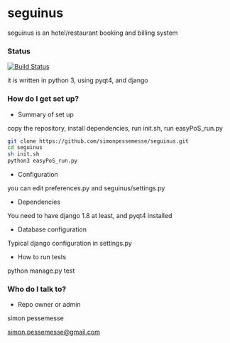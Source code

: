 # seguinus
seguinus is an hotel/restaurant booking and billing system 

### Status
[![Build Status](https://api.travis-ci.org/simonpessemesse/seguinus.svg)](https://travis-ci.org/simonpessemesse/seguinus)


it is written in python 3, using pyqt4, and django
### How do I get set up? ###

* Summary of set up

copy the repository, install dependencies, run init.sh, run easyPoS_run.py
```bash
git clone https://github.com/simonpessemesse/seguinus.git
cd seguinus
sh init.sh
python3 easyPoS_run.py

```

* Configuration

you can edit preferences.py and seguinus/settings.py

* Dependencies

You need to have django 1.8 at least, and pyqt4 installed

* Database configuration

Typical django configuration in settings.py

* How to run tests

python manage.py test


### Who do I talk to? ###

* Repo owner or admin

simon pessemesse

simon.pessemesse@gmail.com



